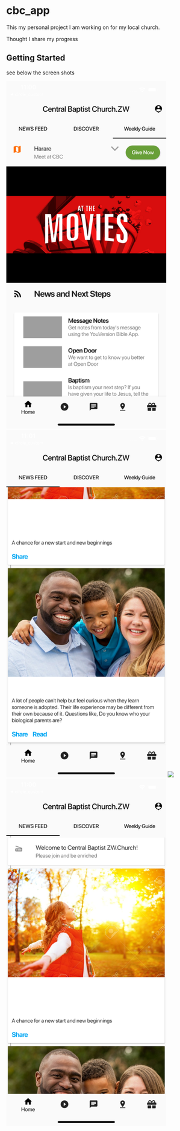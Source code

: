 # cbc_app

This my personal project I am working on for my local church.

Thought I share my progress

## Getting Started

see below the screen shots

<img src="movies.png" width="425"/> <img src="home_cbc.png" width="425"/>
<img src="movie2.png" width="425"/> <img src="home2_cbc.png" width="425"/>
